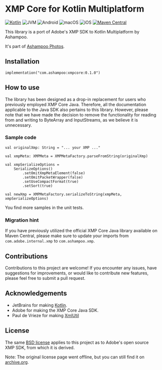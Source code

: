 # XMP Core for Kotlin Multiplatform

[![Kotlin](https://img.shields.io/badge/kotlin-1.8.20-blue.svg?logo=kotlin)](httpw://kotlinlang.org)
![JVM](https://img.shields.io/badge/-JVM-gray.svg?style=flat)
![Android](https://img.shields.io/badge/-Android-gray.svg?style=flat)
![macOS](https://img.shields.io/badge/-macOS-gray.svg?style=flat)
![iOS](https://img.shields.io/badge/-iOS-gray.svg?style=flat)
[![Maven Central](https://maven-badges.herokuapp.com/maven-central/com.ashampoo/xmpcore/badge.svg)](https://maven-badges.herokuapp.com/maven-central/com.ashampoo/xmpcore)

This library is a port of Adobe's XMP SDK to Kotlin Multiplatform by Ashampoo.

It's part of [Ashampoo Photos](https://ashampoo.com/photos).

## Installation

```
implementation("com.ashampoo:xmpcore:0.1.0")
```

## How to use

The library has been designed as a drop-in replacement for users who previously
employed XMP Core Java. Therefore, all the documentation applicable to the
Java SDK also pertains to this library.
However, please note that we have made the decision to remove the functionality for reading
from and writing to ByteArray and InputStreams, as we believe it is unnecessary.

### Sample code

```
val originalXmp: String = "... your XMP ..."

val xmpMeta: XMPMeta = XMPMetaFactory.parseFromString(originalXmp)

val xmpSerializeOptions =
    SerializeOptions()
        .setOmitXmpMetaElement(false)
        .setOmitPacketWrapper(false)
        .setUseCompactFormat(true)
        .setSort(true)

val newXmp = XMPMetaFactory.serializeToString(xmpMeta, xmpSerializeOptions)
```

You find more samples in the unit tests.

### Migration hint

If you have previously utilized the official XMP Core Java library available on
Maven Central, please make sure to update your imports from `com.adobe.internal.xmp`
to `com.ashampoo.xmp`.

## Contributions

Contributions to this project are welcome! If you encounter any issues,
have suggestions for improvements, or would like to contribute new features,
please feel free to submit a pull request.

## Acknowledgements

* JetBrains for making [Kotlin](https://kotlinlang.org).
* Adobe for making the XMP Core Java SDK.
* Paul de Vrieze for making [XmlUtil](https://github.com/pdvrieze/xmlutil)

## License

The same [BSD license](original_source/original_license.txt) applies to this project as to Adobe's open source XMP SDK,
from which it is derived.

Note: The original license page went offline, but you can still find it on
[archive.org](https://web.archive.org/web/20210616112605/https://www.adobe.com/devnet/xmp/library/eula-xmp-library-java.html).
